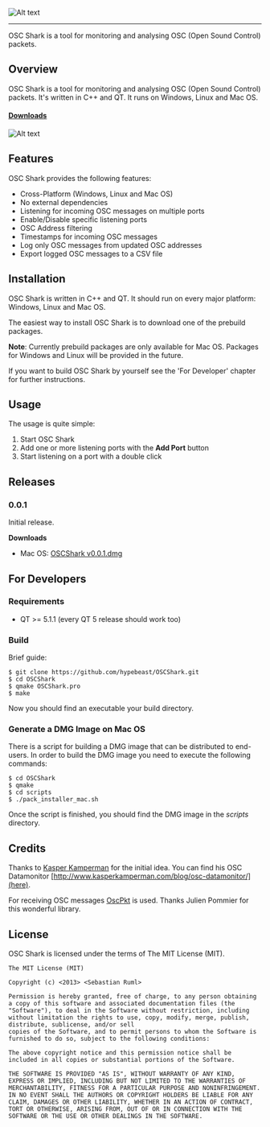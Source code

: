 ![Alt text](https://raw.github.com/hypebeast/OSCShark/master/assets/logo.png)
<hr>

OSC Shark is a tool for monitoring and analysing OSC (Open Sound Control) packets.

## Overview

OSC Shark is a tool for monitoring and analysing OSC (Open Sound Control) packets. It's written in C++ and QT. It runs on Windows, Linux and Mac OS.

#### [Downloads](#releases)

![Alt text](https://raw.github.com/hypebeast/OSCShark/master/assets/screenshots/screenshot_1.png)

## Features

OSC Shark provides the following features:

* Cross-Platform (Windows, Linux and Mac OS)
* No external dependencies
* Listening for incoming OSC messages on multiple ports
* Enable/Disable specific listening ports
* OSC Address filtering
* Timestamps for incoming OSC messages
* Log only OSC messages from updated OSC addresses
* Export logged OSC messages to a CSV file

## Installation

OSC Shark is written in C++ and QT. It should run on every major platform: Windows, Linux and Mac OS.

The easiest way to install OSC Shark is to download one of the prebuild packages.

**Note**: Currently prebuild packages are only available for Mac OS. Packages for Windows and Linux will be provided in the future.

If you want to build OSC Shark by yourself see the 'For Developer' chapter for further instructions.

## Usage

The usage is quite simple:

1. Start OSC Shark
2. Add one or more listening ports with the **Add Port** button
3. Start listening on a port with a double click

## Releases

### 0.0.1

Initial release.

**Downloads**

* Mac OS: [OSCShark v0.0.1.dmg](http://sebastianruml.com/downloads/projects/OSCShark/OSCShark%20v0.0.1.dmg)

## For Developers

### Requirements

* QT >= 5.1.1 (every QT 5 release should work too)

### Build

Brief guide:

    $ git clone https://github.com/hypebeast/OSCShark.git
    $ cd OSCShark
    $ qmake OSCShark.pro
    $ make

Now you should find an executable your build directory.

### Generate a DMG Image on Mac OS

There is a script for building a DMG image that can be distributed to end-users. In order to build the DMG image you need to execute the following commands:

    $ cd OSCShark
    $ qmake
    $ cd scripts
    $ ./pack_installer_mac.sh

Once the script is finished, you should find the DMG image in the *scripts* directory.

## Credits

Thanks to [Kasper Kamperman](http://www.kasperkamperman.com/) for the initial idea. You can find his OSC Datamonitor [http://www.kasperkamperman.com/blog/osc-datamonitor/](here).

For receiving OSC messages [OscPkt](http://gruntthepeon.free.fr/oscpkt/) is used. Thanks Julien Pommier for this wonderful library.

## License

OSC Shark is licensed under the terms of The MIT License (MIT).

    The MIT License (MIT)

    Copyright (c) <2013> <Sebastian Ruml>

    Permission is hereby granted, free of charge, to any person obtaining a copy of this software and associated documentation files (the "Software"), to deal in the Software without restriction, including without limitation the rights to use, copy, modify, merge, publish, distribute, sublicense, and/or sell
    copies of the Software, and to permit persons to whom the Software is furnished to do so, subject to the following conditions:

    The above copyright notice and this permission notice shall be included in all copies or substantial portions of the Software.

    THE SOFTWARE IS PROVIDED "AS IS", WITHOUT WARRANTY OF ANY KIND, EXPRESS OR IMPLIED, INCLUDING BUT NOT LIMITED TO THE WARRANTIES OF MERCHANTABILITY, FITNESS FOR A PARTICULAR PURPOSE AND NONINFRINGEMENT. IN NO EVENT SHALL THE AUTHORS OR COPYRIGHT HOLDERS BE LIABLE FOR ANY CLAIM, DAMAGES OR OTHER LIABILITY, WHETHER IN AN ACTION OF CONTRACT, TORT OR OTHERWISE, ARISING FROM, OUT OF OR IN CONNECTION WITH THE SOFTWARE OR THE USE OR OTHER DEALINGS IN THE SOFTWARE.
